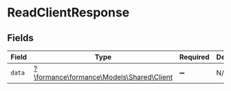 # ReadClientResponse


## Fields

| Field                                                                     | Type                                                                      | Required                                                                  | Description                                                               |
| ------------------------------------------------------------------------- | ------------------------------------------------------------------------- | ------------------------------------------------------------------------- | ------------------------------------------------------------------------- |
| `data`                                                                    | [?\formance\formance\Models\Shared\Client](../../models/shared/Client.md) | :heavy_minus_sign:                                                        | N/A                                                                       |